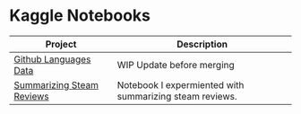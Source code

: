 # Kaggle Notebooks

| Project | Description |
---------- | --------------
| [Github Languages Data](./GithubLanguagesData/notebook.ipynb) | WIP Update before merging |
| [Summarizing Steam Reviews](./SummarizingSteamReviews/notebook.ipynb) | Notebook I expermiented with summarizing steam reviews. |
